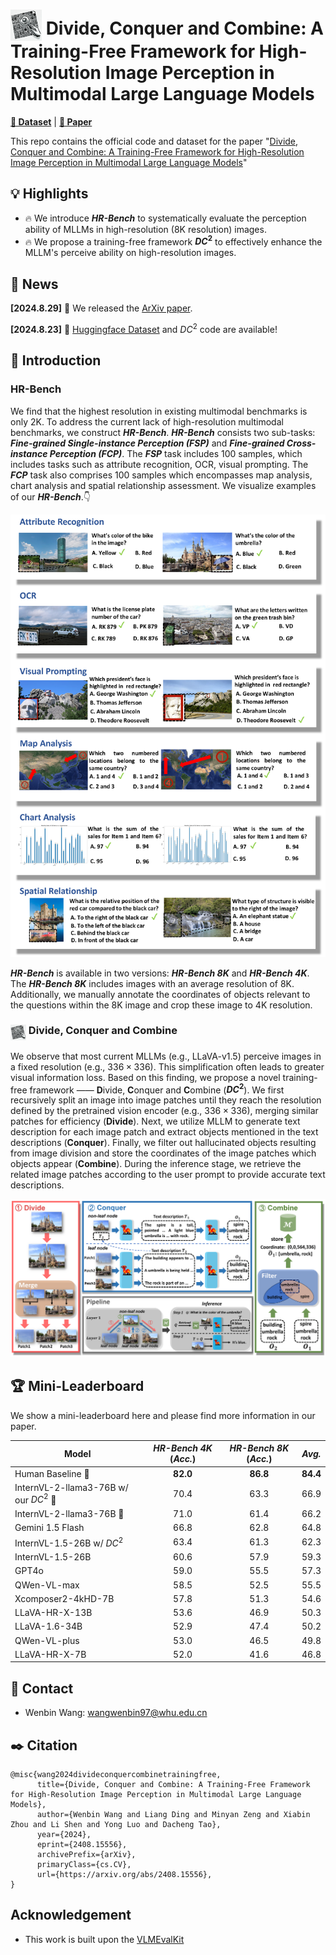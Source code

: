 # <img src="resources/logo.webp" style="vertical-align: -10px;" :height="50px" width="50px"> Divide, Conquer and Combine: A Training-Free Framework for High-Resolution Image Perception in Multimodal Large Language Models

[**🤗 Dataset**](https://huggingface.co/datasets/DreamMr/HR-Bench) | [**📖 Paper**](http://arxiv.org/abs/2408.15556)

This repo contains the official code and dataset for the paper "[Divide, Conquer and Combine: A Training-Free Framework for High-Resolution Image Perception in Multimodal Large Language Models]()"

## 💡 Highlights
- 🔥 We introduce **_HR-Bench_** to systematically evaluate the perception ability of MLLMs in high-resolution (8K resolution) images.
- 🔥 We propose a training-free framework **$DC^2$** to effectively enhance the MLLM's perceive ability on high-resolution images.

## 📜 News

**[2024.8.29]** 🚀 We released the [ArXiv paper](http://arxiv.org/abs/2408.15556).

**[2024.8.23]** 🚀 [Huggingface Dataset](https://huggingface.co/datasets/DreamMr/HR-Bench) and $DC^2$ code are available!


## 👀 Introduction

### **HR-Bench**

We find that the highest resolution in existing multimodal benchmarks is only 2K. To address the current lack of high-resolution multimodal benchmarks, we construct **_HR-Bench_**. **_HR-Bench_** consists two sub-tasks: **_Fine-grained Single-instance Perception (FSP)_** and **_Fine-grained Cross-instance Perception (FCP)_**. The **_FSP_** task includes 100 samples, which includes tasks such as attribute recognition, OCR, visual prompting. The **_FCP_** task also comprises 100 samples which encompasses map analysis, chart analysis and spatial relationship assessment. We visualize examples of our **_HR-Bench_**.👇

<img src="resources/case_study_dataset_13.png">


**_HR-Bench_** is available in two versions: **_HR-Bench 8K_** and **_HR-Bench 4K_**. The **_HR-Bench 8K_** includes images with an average resolution of 8K. Additionally, we manually annotate the coordinates of objects relevant to the questions within the 8K image and crop these image to 4K resolution.

### <img src="resources/logo.webp" style="vertical-align: -10px;" :height="25px" width="25px">  Divide, Conquer and Combine

We observe that most current MLLMs (e.g., LLaVA-v1.5) perceive images in a fixed resolution (e.g., $336\times336$). This simplification often leads to greater visual information loss. Based on this finding, we propose a novel training-free framework —— **D**ivide, **C**onquer and **C**ombine (**$DC^2$**). We  first recursively split an image into image patches until they reach the resolution defined by the pretrained vision encoder (e.g., $336\times 336$), merging similar patches for efficiency (**Divide**). Next, we utilize MLLM to generate text description for each image patch and extract objects mentioned in the text descriptions (**Conquer**). Finally, we filter out hallucinated objects resulting from image division and store the coordinates of the image patches which objects appear (**Combine**). During the inference stage, we retrieve the related image patches according to the user prompt to provide accurate text descriptions.

<img src="resources/framework_version_8.png">

## 🏆 Mini-Leaderboard

We show a mini-leaderboard here and please find more information in our paper.

| Model | **_HR-Bench 4K_** (**_Acc._**) | **_HR-Bench 8K_** (**_Acc._**) | **_Avg._** |
|-------|:--------:|:--------:|:-------:|
|Human Baseline 🥇 | **82.0** | **86.8** | **84.4** |
|InternVL-2-llama3-76B w/ our $DC^2$ 🥈 | 70.4 | 63.3 | 66.9 |
|InternVL-2-llama3-76B 🥉 | 71.0 | 61.4 | 66.2 |
|Gemini 1.5 Flash | 66.8 | 62.8 | 64.8 |
|InternVL-1.5-26B w/ $DC^2$ | 63.4 | 61.3 | 62.3 |
|InternVL-1.5-26B | 60.6 | 57.9 | 59.3 |
|GPT4o | 59.0 | 55.5 | 57.3 |
|QWen-VL-max | 58.5 | 52.5 | 55.5 |
|Xcomposer2-4kHD-7B | 57.8 | 51.3 | 54.6 |
|LLaVA-HR-X-13B | 53.6 | 46.9 | 50.3 |
|LLaVA-1.6-34B | 52.9 | 47.4 | 50.2 |
|QWen-VL-plus | 53.0 | 46.5 | 49.8 |
|LLaVA-HR-X-7B | 52.0 | 41.6 | 46.8 |


## 📧 Contact
- Wenbin Wang: wangwenbin97@whu.edu.cn 

## ✒️ Citation
```
@misc{wang2024divideconquercombinetrainingfree,
      title={Divide, Conquer and Combine: A Training-Free Framework for High-Resolution Image Perception in Multimodal Large Language Models}, 
      author={Wenbin Wang and Liang Ding and Minyan Zeng and Xiabin Zhou and Li Shen and Yong Luo and Dacheng Tao},
      year={2024},
      eprint={2408.15556},
      archivePrefix={arXiv},
      primaryClass={cs.CV},
      url={https://arxiv.org/abs/2408.15556}, 
}
```

## Acknowledgement
- This work is built upon the [VLMEvalKit](https://github.com/open-compass/VLMEvalKit)
